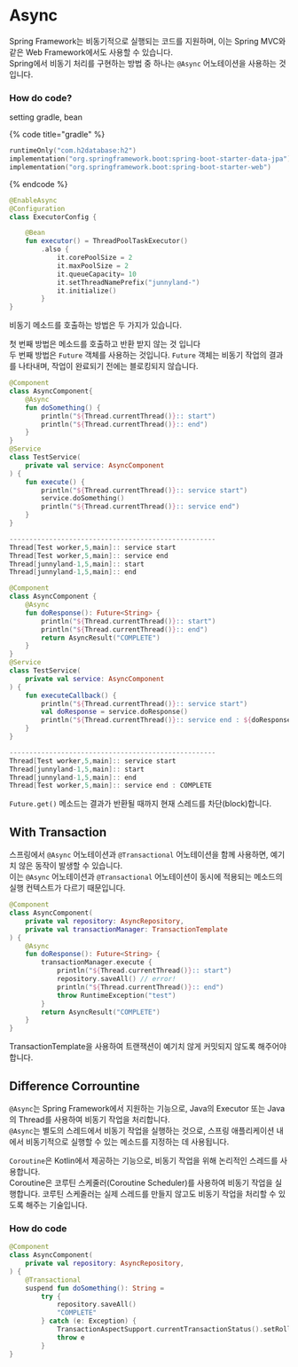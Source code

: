 # Async

Spring Framework는 비동기적으로 실행되는 코드를 지원하며, 이는 Spring MVC와 같은 Web Framework에서도 사용할 수 있습니다. \
Spring에서 비동기 처리를 구현하는 방법 중 하나는 `@Async` 어노테이션을 사용하는 것입니다.&#x20;

### How do code?

setting gradle, bean

{% code title="gradle" %}
```kotlin
runtimeOnly("com.h2database:h2")
implementation("org.springframework.boot:spring-boot-starter-data-jpa")
implementation("org.springframework.boot:spring-boot-starter-web")
```
{% endcode %}

```kotlin
@EnableAsync
@Configuration
class ExecutorConfig {

    @Bean
    fun executor() = ThreadPoolTaskExecutor()
        .also {
            it.corePoolSize = 2
            it.maxPoolSize = 2
            it.queueCapacity= 10
            it.setThreadNamePrefix("junnyland-")
            it.initialize()
        }
}
```

비동기 메소드를 호출하는 방법은 두 가지가 있습니다.&#x20;

첫 번째 방법은 메소드를 호출하고 반환 받지 않는 것 입니다\
두 번째 방법은 `Future` 객체를 사용하는 것입니다. `Future` 객체는 비동기 작업의 결과를 나타내며, 작업이 완료되기 전에는 블로킹되지 않습니다.

```kotlin
@Component
class AsyncComponent{
    @Async
    fun doSomething() {
        println("${Thread.currentThread()}:: start")
        println("${Thread.currentThread()}:: end")
    }
}
@Service
class TestService(
    private val service: AsyncComponent
) {
    fun execute() {
        println("${Thread.currentThread()}:: service start")
        service.doSomething()
        println("${Thread.currentThread()}:: service end")
    }
}

----------------------------------------------------
Thread[Test worker,5,main]:: service start
Thread[Test worker,5,main]:: service end
Thread[junnyland-1,5,main]:: start
Thread[junnyland-1,5,main]:: end
```

```kotlin
@Component
class AsyncComponent {
    @Async
    fun doResponse(): Future<String> {
        println("${Thread.currentThread()}:: start")
        println("${Thread.currentThread()}:: end")
        return AsyncResult("COMPLETE")
    }
}
@Service
class TestService(
    private val service: AsyncComponent
) {
    fun executeCallback() {
        println("${Thread.currentThread()}:: service start")
        val doResponse = service.doResponse()
        println("${Thread.currentThread()}:: service end : ${doResponse.get()}")
    }
}

----------------------------------------------------
Thread[Test worker,5,main]:: service start
Thread[junnyland-1,5,main]:: start
Thread[junnyland-1,5,main]:: end
Thread[Test worker,5,main]:: service end : COMPLETE
```

`Future.get()` 메소드는 결과가 반환될 때까지 현재 스레드를 차단(block)합니다.

## With Transaction

스프링에서 `@Async` 어노테이션과 `@Transactional` 어노테이션을 함께 사용하면, 예기치 않은 동작이 발생할 수 있습니다. \
이는 `@Async` 어노테이션과 `@Transactional` 어노테이션이 동시에 적용되는 메소드의 실행 컨텍스트가 다르기 때문입니다.

```kotlin
@Component
class AsyncComponent(
    private val repository: AsyncRepository,
    private val transactionManager: TransactionTemplate
) {
    @Async
    fun doResponse(): Future<String> {
        transactionManager.execute {
            println("${Thread.currentThread()}:: start")
            repository.saveAll() // error!
            println("${Thread.currentThread()}:: end")
            throw RuntimeException("test")
        }
        return AsyncResult("COMPLETE")
    }
}
```

TransactionTemplate을 사용하여 트랜잭션이 예기치 않게 커밋되지 않도록 해주어야 합니다.



## Difference Corrountine

`@Async`는 Spring Framework에서 지원하는 기능으로, Java의 Executor 또는 Java의 Thread를 사용하여 비동기 작업을 처리합니다. \
`@Async`는 별도의 스레드에서 비동기 작업을 실행하는 것으로, 스프링 애플리케이션 내에서 비동기적으로 실행할 수 있는 메소드를 지정하는 데 사용됩니다.

`Coroutine`은 Kotlin에서 제공하는 기능으로, 비동기 작업을 위해 논리적인 스레드를 사용합니다. \
Coroutine은 코루틴 스케줄러(Coroutine Scheduler)를 사용하여 비동기 작업을 실행합니다. 코루틴 스케줄러는 실제 스레드를 만들지 않고도 비동기 작업을 처리할 수 있도록 해주는 기술입니다.

### How do code

```kotlin
@Component
class AsyncComponent(
    private val repository: AsyncRepository,
) {
    @Transactional
    suspend fun doSomething(): String =
        try {
            repository.saveAll()
            "COMPLETE"
        } catch (e: Exception) {
            TransactionAspectSupport.currentTransactionStatus().setRollbackOnly()
            throw e
        }
}
```
